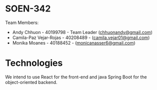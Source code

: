 # SOEN-342
Team Members:

* Andy Chhuon - 40199798 - Team Leader (chhuonandy@gmail.com)
* Camila-Paz Vejar-Rojas - 40208489 - (camila.vejar01@gmail.com)
* Monika Moanes - 40188452 - (monicanasser6@gmail.com)

# Technologies
We intend to use React for the front-end and java Spring Boot for the object-oriented backend.

